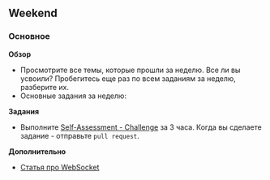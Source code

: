 ## Weekend

### Основное

**Обзор**

- Просмотрите все темы, которые прошли за неделю. Все ли вы усвоили? Пробегитесь еще раз по всем заданиям за неделю, разберите их.
- Основные задания за неделю:

**Задания**

- Выполните [Self-Assessment - Challenge](https://github.com/Elbrus-Bootcamp/self-assessment-rest)  за 3 часа. Когда вы сделаете задание - отправьте `pull request`.


**Дополнительно**

- [Статья про WebSocket](https://tproger.ru/translations/what-are-web-sockets/)
